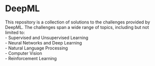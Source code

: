 # DeepML

<p>This repository is a collection of solutions to the challenges provided by DeepML. The challenges span a wide range of topics, including but not limited to:<br>
- Supervised and Unsupervised Learning<br>
- Neural Networks and Deep Learning<br>
- Natural Language Processing<br>
- Computer Vision<br>
- Reinforcement Learning</p>

